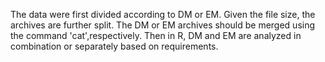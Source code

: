 The data were first divided according to DM or EM.
Given the file size, the archives are further split.
The DM or EM archives should be merged using the command 'cat',respectively.
Then in R, DM and EM are analyzed in combination or separately based on requirements.
